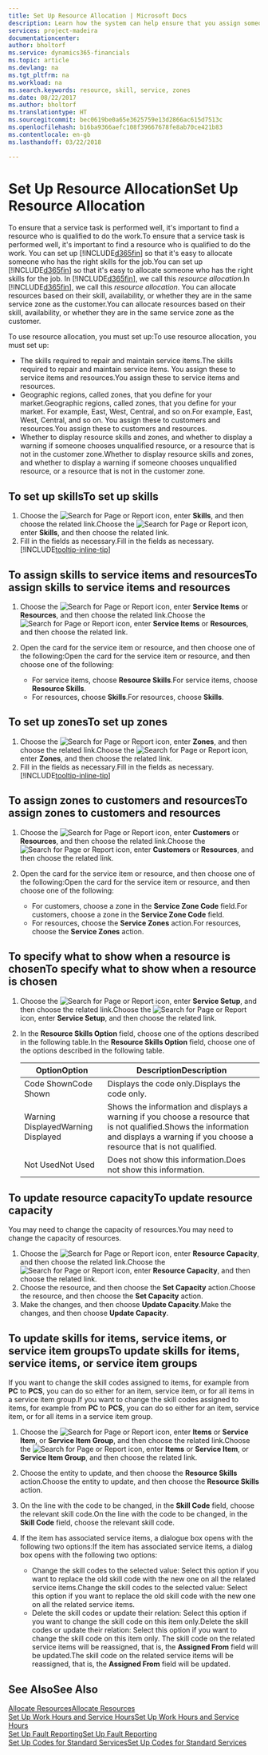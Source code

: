 ```yaml
---
title: Set Up Resource Allocation | Microsoft Docs
description: Learn how the system can help ensure that you assign someone who has the skills required to provide a service.
services: project-madeira
documentationcenter: 
author: bholtorf
ms.service: dynamics365-financials
ms.topic: article
ms.devlang: na
ms.tgt_pltfrm: na
ms.workload: na
ms.search.keywords: resource, skill, service, zones
ms.date: 08/22/2017
ms.author: bholtorf
ms.translationtype: HT
ms.sourcegitcommit: bec0619be0a65e3625759e13d2866ac615d7513c
ms.openlocfilehash: b16ba9366aefc108f39667678fe8ab70ce421b83
ms.contentlocale: en-gb
ms.lasthandoff: 03/22/2018

---
```


# <a name="set-up-resource-allocation"></a><span data-ttu-id="38643-103">Set Up Resource Allocation</span><span class="sxs-lookup"><span data-stu-id="38643-103">Set Up Resource Allocation</span></span>
<span data-ttu-id="38643-104">To ensure that a service task is performed well, it's important to find a resource who is qualified to do the work.</span><span class="sxs-lookup"><span data-stu-id="38643-104">To ensure that a service task is performed well, it's important to find a resource who is qualified to do the work.</span></span> <span data-ttu-id="38643-105">You can set up [!INCLUDE[d365fin](includes/d365fin_md.md)] so that it's easy to allocate someone who has the right skills for the job.</span><span class="sxs-lookup"><span data-stu-id="38643-105">You can set up [!INCLUDE[d365fin](includes/d365fin_md.md)] so that it's easy to allocate someone who has the right skills for the job.</span></span> <span data-ttu-id="38643-106">In [!INCLUDE[d365fin](includes/d365fin_md.md)], we call this _resource allocation_.</span><span class="sxs-lookup"><span data-stu-id="38643-106">In [!INCLUDE[d365fin](includes/d365fin_md.md)], we call this _resource allocation_.</span></span> <span data-ttu-id="38643-107">You can allocate resources based on their skill, availability, or whether they are in the same service zone as the customer.</span><span class="sxs-lookup"><span data-stu-id="38643-107">You can allocate resources based on their skill, availability, or whether they are in the same service zone as the customer.</span></span> 

<span data-ttu-id="38643-108">To use resource allocation, you must set up:</span><span class="sxs-lookup"><span data-stu-id="38643-108">To use resource allocation, you must set up:</span></span>  
  
* <span data-ttu-id="38643-109">The skills required to repair and maintain service items.</span><span class="sxs-lookup"><span data-stu-id="38643-109">The skills required to repair and maintain service items.</span></span> <span data-ttu-id="38643-110">You assign these to service items and resources.</span><span class="sxs-lookup"><span data-stu-id="38643-110">You assign these to service items and resources.</span></span>  
* <span data-ttu-id="38643-111">Geographic regions, called zones, that you define for your market.</span><span class="sxs-lookup"><span data-stu-id="38643-111">Geographic regions, called zones, that you define for your market.</span></span> <span data-ttu-id="38643-112">For example, East, West, Central, and so on.</span><span class="sxs-lookup"><span data-stu-id="38643-112">For example, East, West, Central, and so on.</span></span> <span data-ttu-id="38643-113">You assign these to customers and resources.</span><span class="sxs-lookup"><span data-stu-id="38643-113">You assign these to customers and resources.</span></span>  
* <span data-ttu-id="38643-114">Whether to display resource skills and zones, and whether to display a warning if someone chooses unqualified resource, or a resource that is not in the customer zone.</span><span class="sxs-lookup"><span data-stu-id="38643-114">Whether to display resource skills and zones, and whether to display a warning if someone chooses unqualified resource, or a resource that is not in the customer zone.</span></span>  

## <a name="to-set-up-skills"></a><span data-ttu-id="38643-115">To set up skills</span><span class="sxs-lookup"><span data-stu-id="38643-115">To set up skills</span></span>
1. <span data-ttu-id="38643-116">Choose the ![Search for Page or Report](media/ui-search/search_small.png "Search for Page or Report icon") icon, enter **Skills**, and then choose the related link.</span><span class="sxs-lookup"><span data-stu-id="38643-116">Choose the ![Search for Page or Report](media/ui-search/search_small.png "Search for Page or Report icon") icon, enter **Skills**, and then choose the related link.</span></span>  
2. <span data-ttu-id="38643-117">Fill in the fields as necessary.</span><span class="sxs-lookup"><span data-stu-id="38643-117">Fill in the fields as necessary.</span></span> [!INCLUDE[tooltip-inline-tip](includes/tooltip-inline-tip_md.md)]  

## <a name="to-assign-skills-to-service-items-and-resources"></a><span data-ttu-id="38643-118">To assign skills to service items and resources</span><span class="sxs-lookup"><span data-stu-id="38643-118">To assign skills to service items and resources</span></span>
1. <span data-ttu-id="38643-119">Choose the ![Search for Page or Report](media/ui-search/search_small.png "Search for Page or Report icon") icon, enter **Service Items** or **Resources**, and then choose the related link.</span><span class="sxs-lookup"><span data-stu-id="38643-119">Choose the ![Search for Page or Report](media/ui-search/search_small.png "Search for Page or Report icon") icon, enter **Service Items** or **Resources**, and then choose the related link.</span></span>  
2. <span data-ttu-id="38643-120">Open the card for the service item or resource, and then choose one of the following:</span><span class="sxs-lookup"><span data-stu-id="38643-120">Open the card for the service item or resource, and then choose one of the following:</span></span>  
  
    * <span data-ttu-id="38643-121">For service items, choose **Resource Skills**.</span><span class="sxs-lookup"><span data-stu-id="38643-121">For service items, choose **Resource Skills**.</span></span>  
    * <span data-ttu-id="38643-122">For resources, choose **Skills**.</span><span class="sxs-lookup"><span data-stu-id="38643-122">For resources, choose **Skills**.</span></span>  

## <a name="to-set-up-zones"></a><span data-ttu-id="38643-123">To set up zones</span><span class="sxs-lookup"><span data-stu-id="38643-123">To set up zones</span></span>
1. <span data-ttu-id="38643-124">Choose the ![Search for Page or Report](media/ui-search/search_small.png "Search for Page or Report icon") icon, enter **Zones**, and then choose the related link.</span><span class="sxs-lookup"><span data-stu-id="38643-124">Choose the ![Search for Page or Report](media/ui-search/search_small.png "Search for Page or Report icon") icon, enter **Zones**, and then choose the related link.</span></span>  
2. <span data-ttu-id="38643-125">Fill in the fields as necessary.</span><span class="sxs-lookup"><span data-stu-id="38643-125">Fill in the fields as necessary.</span></span> [!INCLUDE[tooltip-inline-tip](includes/tooltip-inline-tip_md.md)]  

## <a name="to-assign-zones-to-customers-and-resources"></a><span data-ttu-id="38643-126">To assign zones to customers and resources</span><span class="sxs-lookup"><span data-stu-id="38643-126">To assign zones to customers and resources</span></span> 
1. <span data-ttu-id="38643-127">Choose the ![Search for Page or Report](media/ui-search/search_small.png "Search for Page or Report icon") icon, enter **Customers** or **Resources**, and then choose the related link.</span><span class="sxs-lookup"><span data-stu-id="38643-127">Choose the ![Search for Page or Report](media/ui-search/search_small.png "Search for Page or Report icon") icon, enter **Customers** or **Resources**, and then choose the related link.</span></span>  
2. <span data-ttu-id="38643-128">Open the card for the service item or resource, and then choose one of the following:</span><span class="sxs-lookup"><span data-stu-id="38643-128">Open the card for the service item or resource, and then choose one of the following:</span></span>  
  
    * <span data-ttu-id="38643-129">For customers, choose a zone in the **Service Zone Code** field.</span><span class="sxs-lookup"><span data-stu-id="38643-129">For customers, choose a zone in the **Service Zone Code** field.</span></span>  
    * <span data-ttu-id="38643-130">For resources, choose the **Service Zones** action.</span><span class="sxs-lookup"><span data-stu-id="38643-130">For resources, choose the **Service Zones** action.</span></span>  

## <a name="to-specify-what-to-show-when-a-resource-is-chosen"></a><span data-ttu-id="38643-131">To specify what to show when a resource is chosen</span><span class="sxs-lookup"><span data-stu-id="38643-131">To specify what to show when a resource is chosen</span></span>
1. <span data-ttu-id="38643-132">Choose the ![Search for Page or Report](media/ui-search/search_small.png "Search for Page or Report icon") icon, enter **Service Setup**, and then choose the related link.</span><span class="sxs-lookup"><span data-stu-id="38643-132">Choose the ![Search for Page or Report](media/ui-search/search_small.png "Search for Page or Report icon") icon, enter **Service Setup**, and then choose the related link.</span></span> 
2. <span data-ttu-id="38643-133">In the **Resource Skills Option** field, choose one of the options described in the following table.</span><span class="sxs-lookup"><span data-stu-id="38643-133">In the **Resource Skills Option** field, choose one of the options described in the following table.</span></span>  
  
    |<span data-ttu-id="38643-134">**Option**</span><span class="sxs-lookup"><span data-stu-id="38643-134">**Option**</span></span>|<span data-ttu-id="38643-135">**Description**</span><span class="sxs-lookup"><span data-stu-id="38643-135">**Description**</span></span>|  
    |------------|-------------|  
    |<span data-ttu-id="38643-136">Code Shown</span><span class="sxs-lookup"><span data-stu-id="38643-136">Code Shown</span></span> | <span data-ttu-id="38643-137">Displays the code only.</span><span class="sxs-lookup"><span data-stu-id="38643-137">Displays the code only.</span></span>|  
    |<span data-ttu-id="38643-138">Warning Displayed</span><span class="sxs-lookup"><span data-stu-id="38643-138">Warning Displayed</span></span> | <span data-ttu-id="38643-139">Shows the information and displays a warning if you choose a resource that is not qualified.</span><span class="sxs-lookup"><span data-stu-id="38643-139">Shows the information and displays a warning if you choose a resource that is not qualified.</span></span>|  
    |<span data-ttu-id="38643-140">Not Used</span><span class="sxs-lookup"><span data-stu-id="38643-140">Not Used</span></span> | <span data-ttu-id="38643-141">Does not show this information.</span><span class="sxs-lookup"><span data-stu-id="38643-141">Does not show this information.</span></span>|  

## <a name="to-update-resource-capacity"></a><span data-ttu-id="38643-142">To update resource capacity</span><span class="sxs-lookup"><span data-stu-id="38643-142">To update resource capacity</span></span>  
<span data-ttu-id="38643-143">You may need to change the capacity of resources.</span><span class="sxs-lookup"><span data-stu-id="38643-143">You may need to change the capacity of resources.</span></span>  
  
1. <span data-ttu-id="38643-144">Choose the ![Search for Page or Report](media/ui-search/search_small.png "Search for Page or Report icon") icon, enter **Resource Capacity**, and then choose the related link.</span><span class="sxs-lookup"><span data-stu-id="38643-144">Choose the ![Search for Page or Report](media/ui-search/search_small.png "Search for Page or Report icon") icon, enter **Resource Capacity**, and then choose the related link.</span></span>  
2. <span data-ttu-id="38643-145">Choose the resource, and then choose the **Set Capacity** action.</span><span class="sxs-lookup"><span data-stu-id="38643-145">Choose the resource, and then choose the **Set Capacity** action.</span></span>  
3. <span data-ttu-id="38643-146">Make the changes, and then choose **Update Capacity**.</span><span class="sxs-lookup"><span data-stu-id="38643-146">Make the changes, and then choose **Update Capacity**.</span></span>  

## <a name="to-update-skills-for-items-service-items-or-service-item-groups"></a><span data-ttu-id="38643-147">To update skills for items, service items, or service item groups</span><span class="sxs-lookup"><span data-stu-id="38643-147">To update skills for items, service items, or service item groups</span></span>
<span data-ttu-id="38643-148">If you want to change the skill codes assigned to items, for example from **PC** to **PCS**, you can do so either for an item, service item, or for all items in a service item group.</span><span class="sxs-lookup"><span data-stu-id="38643-148">If you want to change the skill codes assigned to items, for example from **PC** to **PCS**, you can do so either for an item, service item, or for all items in a service item group.</span></span>  
  
1. <span data-ttu-id="38643-149">Choose the ![Search for Page or Report](media/ui-search/search_small.png "Search for Page or Report icon") icon, enter **Items** or **Service Item**, or **Service Item Group**, and then choose the related link.</span><span class="sxs-lookup"><span data-stu-id="38643-149">Choose the ![Search for Page or Report](media/ui-search/search_small.png "Search for Page or Report icon") icon, enter **Items** or **Service Item**, or **Service Item Group**, and then choose the related link.</span></span>  
2. <span data-ttu-id="38643-150">Choose the entity to update, and then choose the **Resource Skills** action.</span><span class="sxs-lookup"><span data-stu-id="38643-150">Choose the entity to update, and then choose the **Resource Skills** action.</span></span>  
3. <span data-ttu-id="38643-151">On the line with the code to be changed, in the **Skill Code** field, choose the relevant skill code.</span><span class="sxs-lookup"><span data-stu-id="38643-151">On the line with the code to be changed, in the **Skill Code** field, choose the relevant skill code.</span></span>  
4.  <span data-ttu-id="38643-152">If the item has associated service items, a dialogue box opens with the following two options:</span><span class="sxs-lookup"><span data-stu-id="38643-152">If the item has associated service items, a dialog box opens with the following two options:</span></span>  
  
    * <span data-ttu-id="38643-153">Change the skill codes to the selected value: Select this option if you want to replace the old skill code with the new one on all the related service items.</span><span class="sxs-lookup"><span data-stu-id="38643-153">Change the skill codes to the selected value: Select this option if you want to replace the old skill code with the new one on all the related service items.</span></span>  
    * <span data-ttu-id="38643-154">Delete the skill codes or update their relation: Select this option if you want to change the skill code on this item only.</span><span class="sxs-lookup"><span data-stu-id="38643-154">Delete the skill codes or update their relation: Select this option if you want to change the skill code on this item only.</span></span> <span data-ttu-id="38643-155">The skill code on the related service items will be reassigned, that is, the **Assigned From** field will be updated.</span><span class="sxs-lookup"><span data-stu-id="38643-155">The skill code on the related service items will be reassigned, that is, the **Assigned From** field will be updated.</span></span>  
  
## <a name="see-also"></a><span data-ttu-id="38643-156">See Also</span><span class="sxs-lookup"><span data-stu-id="38643-156">See Also</span></span>
[<span data-ttu-id="38643-157">Allocate Resources</span><span class="sxs-lookup"><span data-stu-id="38643-157">Allocate Resources</span></span>](service-how-to-allocate-resources.md)  
[<span data-ttu-id="38643-158">Set Up Work Hours and Service Hours</span><span class="sxs-lookup"><span data-stu-id="38643-158">Set Up Work Hours and Service Hours</span></span>](service-how-setup-work-service-hours.md)  
[<span data-ttu-id="38643-159">Set Up Fault Reporting</span><span class="sxs-lookup"><span data-stu-id="38643-159">Set Up Fault Reporting</span></span>](service-how-setup-fault-reporting.md)  
[<span data-ttu-id="38643-160">Set Up Codes for Standard Services</span><span class="sxs-lookup"><span data-stu-id="38643-160">Set Up Codes for Standard Services</span></span>](service-how-setup-service-coding.md)  
 


